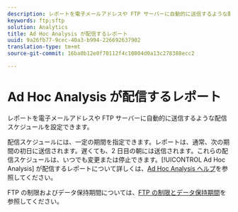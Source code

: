 ```yaml
---
description: レポートを電子メールアドレスや FTP サーバーに自動的に送信するような配信スケジュールを設定できます。
keywords: ftp;sftp
solution: Analytics
title: Ad Hoc Analysis が配信するレポート
uuid: 9a26fb77-9cec-40a3-b994-226692637902
translation-type: tm+mt
source-git-commit: 16ba0b12e0f70112f4c10804d0a13c278388ecc2

---
```



# Ad Hoc Analysis が配信するレポート

レポートを電子メールアドレスや FTP サーバーに自動的に送信するような配信スケジュールを設定できます。

配信スケジュールには、一定の期間を指定できます。レポートは、通常、次の期間の初日に送信されます。遅くても、2 日目の朝には送信されます。これらの配信スケジュールは、いつでも変更または停止できます。[!UICONTROL Ad Hoc Analysis] が配信するレポートについて詳しくは、[Ad Hoc Analysis ヘルプ](https://marketing.adobe.com/resources/help/en_US/dsc/index.html#Discover_Help)を参照してください。

FTP の制限およびデータ保持期間については、[FTP の制限とデータ保持期間](/help/export/ftp-and-sftp/ftp-limits.md)を参照してください。
